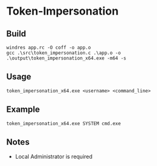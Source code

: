 # Token-Impersonation
 
## Build
```
windres app.rc -O coff -o app.o
gcc .\src\token_impersonation.c .\app.o -o .\output\token_impersonation_x64.exe -m64 -s
```

## Usage
```
token_impersonation_x64.exe <username> <command_line>
```

## Example
```
token_impersonation_x64.exe SYSTEM cmd.exe
```

## Notes
- Local Administrator is required
